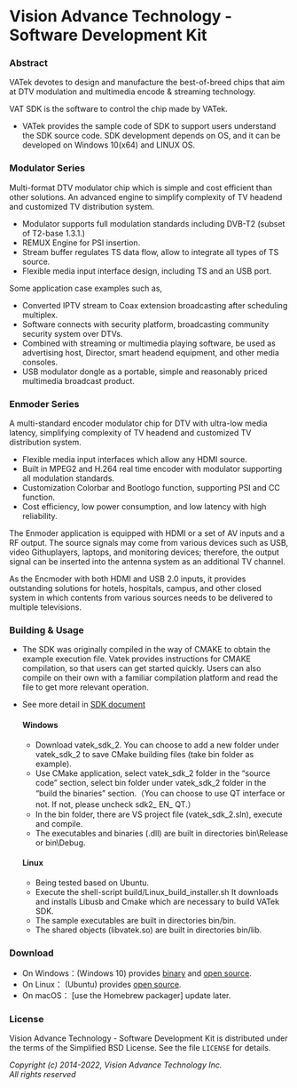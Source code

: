 # Vision Advance Technology - Software Development Kit

### Abstract
VATek devotes to design and manufacture the best-of-breed chips that aim at DTV modulation and multimedia encode & streaming technology. 

VAT SDK is the software to control the chip made by VATek.
- VATek provides the sample code of SDK to support users understand the SDK source code. SDK development depends on OS, and it can be developed on Windows 10(x64) and LINUX OS.

### Modulator Series
Multi-format DTV modulator chip which is simple and cost efficient than other solutions. An advanced engine to simplify complexity of TV headend and customized TV distribution system.
-	Modulator supports full modulation standards including DVB-T2 (subset of T2-base 1.3.1.)
-	REMUX Engine for PSI insertion.
-	Stream buffer regulates TS data flow, allow to integrate all types of TS source.
-	Flexible media input interface design, including TS and an USB port.

Some application case examples such as, 
-	Converted IPTV stream to Coax extension broadcasting after scheduling multiplex.
-	Software connects with security platform, broadcasting community security system over DTVs.
-	Combined with streaming or multimedia playing software, be used as advertising host, Director, smart headend equipment, and other media consoles.
-	USB modulator dongle as a portable, simple and reasonably priced multimedia broadcast product.

### Enmoder Series
A multi-standard encoder modulator chip for DTV with ultra-low media latency, simplifying complexity of TV headend and customized TV distribution system.
-	Flexible media input interfaces which allow any HDMI source.
-	Built in MPEG2 and H.264 real time encoder with modulator supporting all modulation standards.
-	Customization Colorbar and Bootlogo function, supporting PSI and CC function.
-	Cost efficiency, low power consumption, and low latency with high reliability. 

The Enmoder application is equipped with HDMI or a set of AV inputs and a RF output. The source signals may come from various devices such as USB, video Githuplayers, laptops, and monitoring devices; therefore, the output signal can be inserted into the antenna system as an additional TV channel.

As the Encmoder with both HDMI and USB 2.0 inputs, it provides outstanding solutions for hotels, hospitals, campus, and other closed system in which contents from various sources needs to be delivered to multiple televisions.


### Building & Usage
- The SDK was originally compiled in the way of CMAKE to obtain the example execution file. Vatek provides instructions for CMAKE compilation, so that users can get started quickly. Users can also compile on their own with a familiar compilation platform and read the file to get more relevant operation.
- See more detail in [SDK document](http://www.vatek.com.tw/static/files/VATEK%20%20Development%20Guideline_20220526.pdf)

	#### Windows

	- Download vatek_sdk_2. You can choose to add a new folder under vatek_sdk_2 to save CMake building files (take bin folder as example).
	- Use CMake application, select vatek_sdk_2 folder in the “source code” section, select bin folder under vatek_sdk_2 folder in the “build the binaries” section.（You can choose to use QT interface or not. If not, please uncheck sdk2_ EN_ QT.）
	- In the bin folder, there are VS project file (vatek_sdk_2.sln), execute and compile.
	- The executables and binaries (.dll) are built in directories bin\Release or bin\Debug.

	#### Linux 

	- Being tested based on Ubuntu.
	- Execute the shell-script build/Linux_build_installer.sh It downloads and installs Libusb and Cmake which are necessary to build VATek SDK.
	- The sample executables are built in directories bin/bin.
	- The shared objects (libvatek.so) are built in directories bin/lib.

### Download

- On Windows：(Windows 10) provides [binary](https://github.com/VisionAdvanceTechnologyInc/vatek_sdk_2/releases/download/v3.00/VATek-Win64-3.00.exe) and [open source](https://github.com/VisionAdvanceTechnologyInc/vatek_sdk_2/archive/refs/tags/v3.00.zip).
- On Linux： (Ubuntu) provides [open source](https://github.com/VisionAdvanceTechnologyInc/vatek_sdk_2/archive/refs/tags/v3.00.tar.gz). 
- On macOS： [use the Homebrew packager] update later.

### License

Vision Advance Technology - Software Development Kit is distributed under the terms of the Simplified BSD License.
See the file `LICENSE` for details.

*Copyright (c) 2014-2022, Vision Advance Technology Inc.*<br/>
*All rights reserved*
